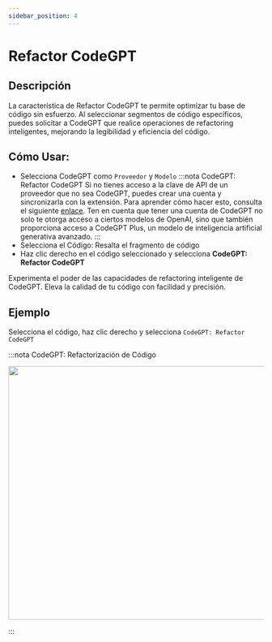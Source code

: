 ```yaml
---
sidebar_position: 4
---
```


# Refactor CodeGPT

## Descripción
La característica de Refactor CodeGPT te permite optimizar tu base de código sin esfuerzo. Al seleccionar segmentos de código específicos, puedes solicitar a CodeGPT que realice operaciones de refactoring inteligentes, mejorando la legibilidad y eficiencia del código.

## Cómo Usar:
- Selecciona CodeGPT como `Proveedor` y `Modelo`
:::nota CodeGPT: Refactor CodeGPT
Si no tienes acceso a la clave de API de un proveedor que no sea CodeGPT, puedes crear una cuenta y sincronizarla con la extensión. Para aprender cómo hacer esto, consulta el siguiente [enlace](https://intercom.help/codegpt/es/articles/8699317-conectar-con-codegpt-nueva-extension). Ten en cuenta que tener una cuenta de CodeGPT no solo te otorga acceso a ciertos modelos de OpenAI, sino que también proporciona acceso a CodeGPT Plus, un modelo de inteligencia artificial generativa avanzado.
:::
- Selecciona el Código: Resalta el fragmento de código
- Haz clic derecho en el código seleccionado y selecciona **CodeGPT: Refactor CodeGPT**

Experimenta el poder de las capacidades de refactoring inteligente de CodeGPT. Eleva la calidad de tu código con facilidad y precisión.

## Ejemplo
Selecciona el código, haz clic derecho y selecciona `CodeGPT: Refactor CodeGPT`

:::nota CodeGPT: Refactorización de Código
<p align="center">
  <img width="750" height="500" src="https://github.com/davila7/code-gpt-docs/assets/37567214/af70248f-b257-44c6-b5e3-8a1c2ba9325c" />
</p>
:::





